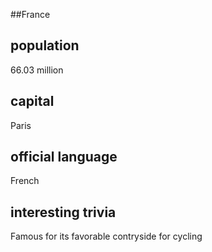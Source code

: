 ##France
## population
66.03 million 

## capital
Paris
 
## official language
French

## interesting trivia
Famous for its favorable contryside for cycling


